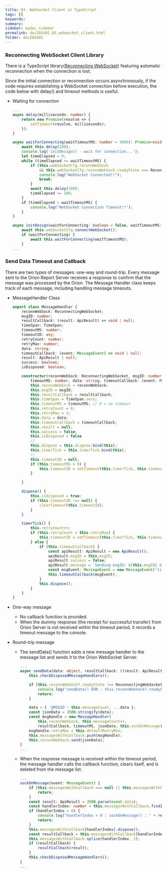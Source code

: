 ```yaml
---
title: 03. WebSocket Client in TypeScript
tags: []
keywords:
summary: 
sidebar: mydoc_sidebar
permalink: doc202401_03_webwocket_client.html
folder: doc202401
---
```



### Reconnecting WebSocket Client Library

There is a TypeScript library([Reconnecting WebSocket](https://github.com/pladaria/reconnecting-websocket)) featuring automatic reconnection when the connection is lost.  

Since the initial connection or reconnection occurs asynchronously, if the code requires establishing a WebSocket connection before execution, the code below with delay() and timeout methods is useful.

- Waiting for connection

    ```TypeScript
    ...
    async delay(milliseconds: number) {
        return new Promise(resolve => {
            setTimeout(resolve, milliseconds);
        });
    }

    async waitForConnecting(waitTimeoutMS: number = 3000): Promise<void> {
        await this.delay(100);
        console.log('initDesign() - wait for connection...');
        let timeElapsed = 0;
        while (timeElapsed <= waitTimeoutMS) {
            if (this.webSocketCfg.reconnWebSock
                && this.webSocketCfg.reconnWebSock.readyState === ReconnectingWebSocket.OPEN) {
                console.log("WebSocket Connected!!");
                break;
            }
            await this.delay(100);
            timeElapsed += 100;
        }
        if (timeElapsed > waitTimeoutMS) {
            console.log("WebSocket Connection Timeout!!");
        }
    }

    async initDesign(waitForConnecting: boolean = false, waitTimeoutMS: number = 3000): Promise<void> {
        await this.webSocketCfg.connectWebSocket();
        if (waitForConnecting) {
            await this.waitForConnecting(waitTimeoutMS);
        }
    ...
    ```

### Send Data Timeout and Callback

There are two types of messages: one-way and round-trip. Every message sent to the Orion Report Server receives a response to confirm that the message was processed by the Orion. The Message Handler class keeps track of each message, including handling message timeouts. 

- MessageHandler Class

    ```TypeScript
    export class MessageHandler {
        reconnWebSock: ReconnectingWebSocket;
        msgID: number;
        resultCallback: (result: ApiResult) => void | null;
        timeSpan: TimeSpan;
        timeoutMS: number;
        timeoutID: any;
        retryCount: number;
        retryMax: number;
        data: string;
        timeoutCallback: (event: MessageEvent) => void | null;
        result: ApiResult | null;
        success: boolean;
        isDisposed: boolean;

        constructor(reconnWebSock: ReconnectingWebSocket, msgID: number, resultCallback: (result: ApiResult) => void,
            timeoutMS: number, data: string, timeoutCallback: (event: MessageEvent) => void | null) {
            this.reconnWebSock = reconnWebSock;
            this.msgID = msgID;
            this.resultCallback = resultCallback;
            this.timeSpan = TimeSpan.zero;
            this.timeoutMS = timeoutMS; // 0 = no timeout
            this.retryCount = 0;
            this.retryMax = 3;
            this.data = data;
            this.timeoutCallback = timeoutCallback;
            this.result = null;
            this.success = false;
            this.isDisposed = false
            //
            this.dispose = this.dispose.bind(this);
            this.timerTick = this.timerTick.bind(this);
            //
            this.timeoutID = null;
            if (this.timeoutMS > 0) {
                this.timeoutID = setTimeout(this.timerTick, this.timeoutMS);
            }

        }

        dispose() {
            this.isDisposed = true;
            if (this.timeoutID !== null) {
                clearTimeout(this.timeoutID);
            }
        }

        timerTick() {
            this.retryCount++;
            if (this.retryCount < this.retryMax) {
                this.timeoutID = setTimeout(this.timerTick, this.timeoutMS);
            } else {
                if (this.timeoutCallback) {
                    const apiResult: ApiResult = new ApiResult();
                    apiResult.msgID = this.msgID;
                    apiResult.success = false;
                    apiResult.message = `Sending msgID: ${this.msgID} exceeded retry count. data = ${this.data}`;
                    const msgEvent: MessageEvent = new MessageEvent('timeout', { data: JSON.stringify(apiResult) });
                    this.timeoutCallback(msgEvent);
                }
                this.dispose();
            }
        }
    }
    ```


- One-way message

    - No callback function is provided.
    - When the dummy response (the receipt for successful transfer) from Orion Server is not received within the timeout period, it records a timeout message to the console.

- Round-trip message

    - The sendData() function adds a new message handler to the message list and sends it to the Orion WebSocket Server.

        ```TypeScript
        ...
        async sendData(data: object, resultCallback: ((result: ApiResult) => void), timeoutMS: number = this.defaultTimeoutMS): Promise<void> {
            this.checkDisposedMessageHandlers();

            if (this.reconnWebSock?.readyState !== ReconnectingWebSocket.OPEN) {
                console.log("sendData() ERR : this.reconnWebSock?.readyState !== WebSocket.OPEN");
                return;
            }

            data = { '@MSGID': this.messageCount, ...data };
            const jsonData = JSON.stringify(data);
            const msgHandle = new MessageHandler(
                this.reconnWebSock, this.messageCount++,
                resultCallback, timeoutMS, jsonData, this.sockOnMessage);
            msgHandle.retryMax = this.defaultRetryMax;
            this.messagesWithCallback.push(msgHandle);
            this.reconnWebSock.send(jsonData);
        }
        ...
        ```

    - When the response message is received within the timeout period, the message handler calls the callback function, clears itself, and is deleted from the message list.

        ```TypeScript
        ...
        sockOnMessage(event: MessageEvent) {
            if (this.messagesWithCallback === null || this.messagesWithCallback.length == 0) {
                return;
            }
            const result: ApiResult = JSON.parse(event.data);
            const handlerIndex: number = this.messagesWithCallback.findIndex(MSG => MSG.msgID === result.msgID);
            if (handlerIndex < 0) {
                console.log("handlerIndex < 0 : sockOnMessage() : " + result.message);
                return;
            }
            this.messagesWithCallback[handlerIndex].dispose();
            const resultCallback = this.messagesWithCallback[handlerIndex].resultCallback;
            this.messagesWithCallback.splice(handlerIndex, 1);
            if (resultCallback) {
                resultCallback(result);
            } 
            this.checkDisposedMessageHandlers();
        }
        ...
        ```



